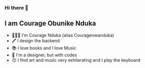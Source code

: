 ### Hi there 👋

## I am Courage Obunike Nduka

- 🤵🏽‍♂️ I'm Courage Nduka (alias Couragenwanduka)
- 🖊 I design the backend 
- 📚 I love books and I love Music
- 🎨 I'm a designer, but with codes
- 🙃 I find art and music very exhilarating and I play the keyboard


<!--
**Couragenwanduka/Couragenwanduka** is a ✨ _special_ ✨ repository because its `README.md` (this file) appears on your GitHub profile.

Here are some ideas to get you started:

- 🔭 I’m currently working on ...
- 🌱 I’m currently learning ...
- 👯 I’m looking to collaborate on ...
- 🤔 I’m looking for help with ...
- 💬 Ask me about ...
- 📫 How to reach me: ...
- 😄 Pronouns: ...
- ⚡ Fun fact: ...
-->
